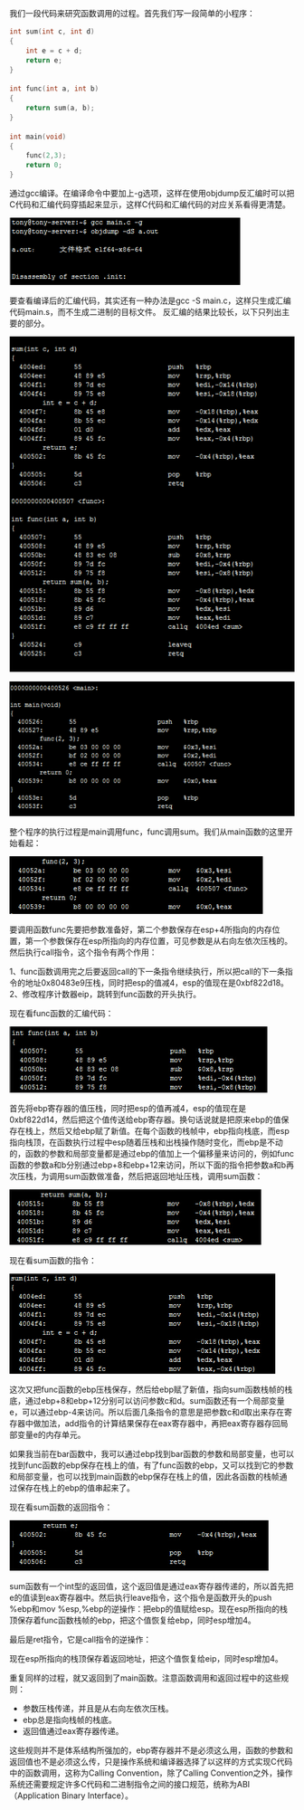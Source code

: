 我们一段代码来研究函数调用的过程。首先我们写一段简单的小程序：
```c
int sum(int c, int d)  
{  
	int e = c + d;  
	return e;  
}  
   
int func(int a, int b)  
{  
	return sum(a, b);  
}  
   
int main(void)  
{  
	func(2,3);  
	return 0;  
}  
```
通过gcc编译。在编译命令中要加上-g选项，这样在使用objdump反汇编时可以把C代码和汇编代码穿插起来显示，这样C代码和汇编代码的对应关系看得更清楚。

![](images/C语言与汇编5.png)

要查看编译后的汇编代码，其实还有一种办法是gcc -S main.c，这样只生成汇编代码main.s，而不生成二进制的目标文件。
反汇编的结果比较长，以下只列出主要的部分。

![](images/C语言与汇编6.png)

![](images/C语言与汇编7.png)

整个程序的执行过程是main调用func，func调用sum。我们从main函数的这里开始看起：

![](images/C语言与汇编8.png)

要调用函数func先要把参数准备好，第二个参数保存在esp+4所指向的内存位置，第一个参数保存在esp所指向的内存位置，可见参数是从右向左依次压栈的。然后执行call指令，这个指令有两个作用：

1、func函数调用完之后要返回call的下一条指令继续执行，所以把call的下一条指令的地址0x80483e9压栈，同时把esp的值减4，esp的值现在是0xbf822d18。
2、修改程序计数器eip，跳转到func函数的开头执行。

现在看func函数的汇编代码：

![](images/C语言与汇编9.png)

首先将ebp寄存器的值压栈，同时把esp的值再减4，esp的值现在是0xbf822d14，然后把这个值传送给ebp寄存器。换句话说就是把原来ebp的值保存在栈上，然后又给ebp赋了新值。在每个函数的栈帧中，ebp指向栈底，而esp指向栈顶，在函数执行过程中esp随着压栈和出栈操作随时变化，而ebp是不动的，函数的参数和局部变量都是通过ebp的值加上一个偏移量来访问的，例如func函数的参数a和b分别通过ebp+8和ebp+12来访问，所以下面的指令把参数a和b再次压栈，为调用sum函数做准备，然后把返回地址压栈，调用sum函数：

![](images/C语言与汇编10.png)

现在看sum函数的指令：

![](images/C语言与汇编11.png)

这次又把func函数的ebp压栈保存，然后给ebp赋了新值，指向sum函数栈帧的栈底，通过ebp+8和ebp+12分别可以访问参数c和d。sum函数还有一个局部变量e，可以通过ebp-4来访问。所以后面几条指令的意思是把参数c和d取出来存在寄存器中做加法，add指令的计算结果保存在eax寄存器中，再把eax寄存器存回局部变量e的内存单元。

如果我当前在bar函数中，我可以通过ebp找到bar函数的参数和局部变量，也可以找到func函数的ebp保存在栈上的值，有了func函数的ebp，又可以找到它的参数和局部变量，也可以找到main函数的ebp保存在栈上的值，因此各函数的栈帧通过保存在栈上的ebp的值串起来了。

现在看sum函数的返回指令：

![](images/C语言与汇编12.png)

sum函数有一个int型的返回值，这个返回值是通过eax寄存器传递的，所以首先把e的值读到eax寄存器中。然后执行leave指令，这个指令是函数开头的push %ebp和mov %esp,%ebp的逆操作：把ebp的值赋给esp。现在esp所指向的栈顶保存着func函数栈帧的ebp，把这个值恢复给ebp，同时esp增加4。

最后是ret指令，它是call指令的逆操作：

现在esp所指向的栈顶保存着返回地址，把这个值恢复给eip，同时esp增加4。

重复同样的过程，就又返回到了main函数。注意函数调用和返回过程中的这些规则：

- 参数压栈传递，并且是从右向左依次压栈。
- ebp总是指向栈帧的栈底。
- 返回值通过eax寄存器传递。

这些规则并不是体系结构所强加的，ebp寄存器并不是必须这么用，函数的参数和返回值也不是必须这么传，只是操作系统和编译器选择了以这样的方式实现C代码中的函数调用，这称为Calling Convention，除了Calling Convention之外，操作系统还需要规定许多C代码和二进制指令之间的接口规范，统称为ABI（Application Binary Interface）。